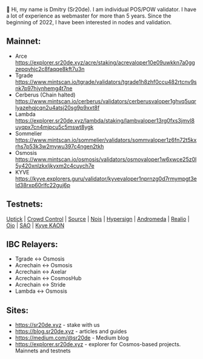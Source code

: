 👋 Hi, my name is Dmitry (Sr20de). I am individual POS/POW validator. I have a lot of experience as webmaster for more than 5 years.
Since the beginning of 2022, I have been interested in nodes and validation.

## Mainnet:
- Arce https://explorer.sr20de.xyz/acre/staking/acrevaloper10e09uwkkn7a0ggzepqvhjc2c8faqqe8kft7u3n
- Tgrade https://www.mintscan.io/tgrade/validators/tgrade1h8zhf0ccu482rtcnv9snk7p97hjynhemg4t7ne
- Cerberus (Chain halted) https://www.mintscan.io/cerberus/validators/cerberusvaloper1ghvq5uqrlyazehqjcqn2u4atsj20sg9p9xxt8f
- Lambda https://explorer.sr20de.xyz/lambda/staking/lambvaloper13rg0fxs3jmvl8uyqpx7cn4mjpcu5c5mswt8ygk
- Sommelier https://www.mintscan.io/sommelier/validators/sommvaloper1z6fn72t5kxrhs7p53k3w2mywu397c4ngen2tkh
- Osmosis https://www.mintscan.io/osmosis/validators/osmovaloper1w6xwce25z0l5y420xnlzkxljkyxm2c4cuych7e
- KYVE https://kyve.explorers.guru/validator/kyvevaloper1nprnzg0d7rmympgt3eld38rxp60rlfc22guj6p

## Testnets:

[Uptick](https://uptick.explorers.guru/validator/uptickvaloper1eddj4c9uh2l76llatzdtvmpdcq07lqdne6ufc0) | [Crowd Control](https://explorers.acloud.pp.ua/cardchian-testnet/staking/ccvaloper1c4smhzxtlzarjgrnueetdcjm3kjq3kx47l35tv) | [Source](https://explorer.stavr.tech/source/staking/sourcevaloper1dkuv0w6sv0at60e7m0cs0zl2ghxqsvts659rfu) | [Nois](https://nois.explorers.guru/validator/noisvaloper1xt47alla8xrwy4e2r4gv0uey4q9uf2j8a0jghl) | [Hypersign](https://explorer.stavr.tech/hypersign/staking/hidvaloper1hnt3rm7n6renu2ygphy94ru8sngq0n8ndtcnmr) | [Andromeda](https://explorer.stavr.tech/andromeda/staking/andrvaloper1yml3z46fq3lm9x6w4natz8t0u0wcqp7u75ycka) | [Realio](https://explorer.stavr.tech/realio/staking/realiovaloper17luxsq3nypp29ak3wemlj9np3u2h2ux82zh2w5) | [Ojo](https://ojo.explorers.guru/validator/ojovaloper16tmrcnuv9e9gm6454rzcdfkc9pjs60djtev708) | [SAO](https://testnet.sao.network/sao-testnet1/staking/saovaloper1k5xys8pla7aacd4z43jax7wnf03zkrjjz82evk) | [Kyve KAON](https://explorer.nodestake.top/kyve-testnet/staking/kyvevaloper1kud7arkc2u6kjnjtmlcp2l4yyxat0uu4v3jn7d)


## IBC Relayers:
- Tgrade <-> Osmosis
- Acrechain <-> Osmosis
- Acrechain <-> Axelar
- Acrechain <-> CosmosHub
- Acrechain <-> Stride
- Lambda <-> Osmosis

## Sites:
- https://sr20de.xyz - stake with us
- https://blog.sr20de.xyz - articles and guides
- https://medium.com/@sr20de - Medium blog
- https://explorer.sr20de.xyz - explorer for Cosmos-based projects. Mainnets and testnets



<!---
Sr20dem/Sr20dem is a ✨ special ✨ repository because its `README.md` (this file) appears on your GitHub profile.
You can click the Preview link to take a look at your changes.
--->
